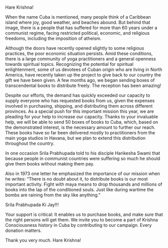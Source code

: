 Hare Krishna!

When the name Cuba is mentioned, many people think of a Caribbean island where joy, good weather, and beaches abound. But behind that image, there is a people that has suffered for more than 60 years under a communist regime, facing restricted political, economic, and religious freedoms, including the imposition of atheism.

Although the doors have recently opened slightly to some religious practices, the poor economic situation persists. Amid these conditions, there is a large community of yoga practitioners and a general openness towards spiritual topics. Recognizing the potential for spiritual enlightenment, some of us devotees of Cuban origin who are living in North America, have recently taken up the project to give back to our country the gift we have been given. A few months ago, we began sending boxes of transcendental books to distribute freely. The reception has been amazing!

Despite our efforts, the demand has quickly exceeded our capacity to supply everyone who has requested books from us, given the expenses involved in purchasing, shipping, and distributing them across different provinces. As a special push for this important mission this year, we are pleading for your help to increase our capacity. Thanks to your invaluable help, we will be able to send 50 boxes of books to Cuba, which, based on the demonstrated interest, is the necessary amount to further our reach. These books have so far been delivered mostly to practitioners from the main yoga studios in Havana, but we plan to extend this distribution throughout the country.

In one occasion Srila Prabhupada told to his disciple Harikesha Swami that because people in communist countries were suffering so much he should give them books without making them pay.

Also in 1973 one letter he emphasized the importance of our mission when he writes:
“There is no doubt about it, to distribute books is our most important activity. Fight with maya means to drop thousands and millions of books into the lap of the conditioned souls. Just like during wartime the bombs are raining from the sky like anything.”

Srila Prabhupada Ki Jay!!!

Your support is critical: It enables us to purchase books, and make sure that the right persons will get them. We invite you to become a part of Krishna Consciousness history in Cuba by contributing to our campaign. Every donation matters.

Thank you very much. Hare Krishna!
